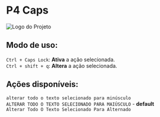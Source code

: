 # P4 Caps
![Logo do Projeto](https://i.ibb.co/xhjMDCx/imagem-2024-07-14-162934734.png)

## Modo de uso:  
` Ctrl + Caps Lock `: **Ativa** a ação selecionada.  
` Ctrl + shift + q `: **Altera** a ação selecionada.  

## Ações disponíveis:  
` alterar todo o texto selecionado para minúsculo `  
` ALTERAR TODO O TEXTO SELECIONADO PARA MAIÚSCULO ` - **default**  
` Alterar Todo O Texto Selecionado Para Alternado `  
